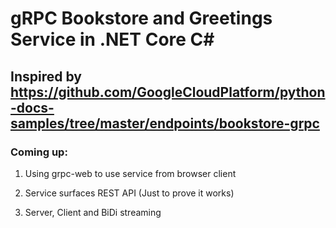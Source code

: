 # gRPC Bookstore and Greetings Service in .NET Core C#


## Inspired by https://github.com/GoogleCloudPlatform/python-docs-samples/tree/master/endpoints/bookstore-grpc

### Coming up:

1. Using grpc-web to use service from browser client

2. Service surfaces REST API (Just to prove it works)

3. Server, Client and BiDi streaming 